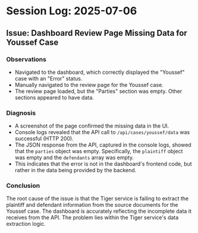 # Session Log: 2025-07-06

## Issue: Dashboard Review Page Missing Data for Youssef Case

### Observations
- Navigated to the dashboard, which correctly displayed the "Youssef" case with an "Error" status.
- Manually navigated to the review page for the Youssef case.
- The review page loaded, but the "Parties" section was empty. Other sections appeared to have data.

### Diagnosis
- A screenshot of the page confirmed the missing data in the UI.
- Console logs revealed that the API call to `/api/cases/youssef/data` was successful (HTTP 200).
- The JSON response from the API, captured in the console logs, showed that the `parties` object was empty. Specifically, the `plaintiff` object was empty and the `defendants` array was empty.
- This indicates that the error is not in the dashboard's frontend code, but rather in the data being provided by the backend.

### Conclusion
The root cause of the issue is that the Tiger service is failing to extract the plaintiff and defendant information from the source documents for the Youssef case. The dashboard is accurately reflecting the incomplete data it receives from the API. The problem lies within the Tiger service's data extraction logic.

